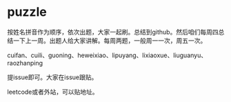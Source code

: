 # puzzle

按姓名拼音作为顺序，依次出题，大家一起刷。总结到github。然后咱们每周四总结一下上一周。出题人给大家讲解。每周两题，一般周一一次，周五一次。

cuifan、cuili、guoning、heweixiao、lipuyang、lixiaoxue、liuguanyu、raozhanping

提issue即可。大家在issue跟贴。

leetcode或者外站，可以贴地址。
